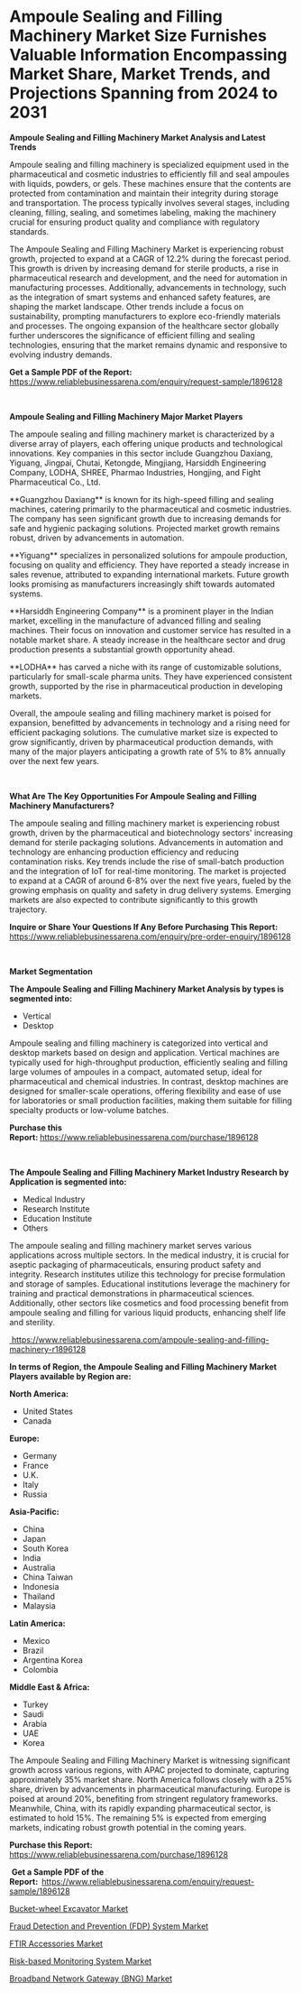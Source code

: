 <p><h1>Ampoule Sealing and Filling Machinery Market Size Furnishes Valuable Information Encompassing Market Share, Market Trends, and Projections Spanning from 2024 to 2031</h1></p><p><strong>Ampoule Sealing and Filling Machinery Market Analysis and Latest Trends</strong></p>
<p><p>Ampoule sealing and filling machinery is specialized equipment used in the pharmaceutical and cosmetic industries to efficiently fill and seal ampoules with liquids, powders, or gels. These machines ensure that the contents are protected from contamination and maintain their integrity during storage and transportation. The process typically involves several stages, including cleaning, filling, sealing, and sometimes labeling, making the machinery crucial for ensuring product quality and compliance with regulatory standards.</p><p>The Ampoule Sealing and Filling Machinery Market is experiencing robust growth, projected to expand at a CAGR of 12.2% during the forecast period. This growth is driven by increasing demand for sterile products, a rise in pharmaceutical research and development, and the need for automation in manufacturing processes. Additionally, advancements in technology, such as the integration of smart systems and enhanced safety features, are shaping the market landscape. Other trends include a focus on sustainability, prompting manufacturers to explore eco-friendly materials and processes. The ongoing expansion of the healthcare sector globally further underscores the significance of efficient filling and sealing technologies, ensuring that the market remains dynamic and responsive to evolving industry demands.</p></p>
<p><strong>Get a Sample PDF of the Report:&nbsp;</strong> <a href="https://www.reliablebusinessarena.com/enquiry/request-sample/1896128?utm_campaign=1726&utm_medium=2&utm_source=Github&utm_content=ia&utm_term=24102024&utm_id=ampoule-sealing-and-filling-machinery">https://www.reliablebusinessarena.com/enquiry/request-sample/1896128</a></p>
<p>&nbsp;</p>
<p><strong>Ampoule Sealing and Filling Machinery Major Market Players</strong></p>
<p><p>The ampoule sealing and filling machinery market is characterized by a diverse array of players, each offering unique products and technological innovations. Key companies in this sector include Guangzhou Daxiang, Yiguang, Jingpai, Chutai, Ketongde, Mingjiang, Harsiddh Engineering Company, LODHA, SHREE, Pharmao Industries, Hongjing, and Fight Pharmaceutical Co., Ltd.</p><p>**Guangzhou Daxiang** is known for its high-speed filling and sealing machines, catering primarily to the pharmaceutical and cosmetic industries. The company has seen significant growth due to increasing demands for safe and hygienic packaging solutions. Projected market growth remains robust, driven by advancements in automation.</p><p>**Yiguang** specializes in personalized solutions for ampoule production, focusing on quality and efficiency. They have reported a steady increase in sales revenue, attributed to expanding international markets. Future growth looks promising as manufacturers increasingly shift towards automated systems.</p><p>**Harsiddh Engineering Company** is a prominent player in the Indian market, excelling in the manufacture of advanced filling and sealing machines. Their focus on innovation and customer service has resulted in a notable market share. A steady increase in the healthcare sector and drug production presents a substantial growth opportunity ahead.</p><p>**LODHA** has carved a niche with its range of customizable solutions, particularly for small-scale pharma units. They have experienced consistent growth, supported by the rise in pharmaceutical production in developing markets.</p><p>Overall, the ampoule sealing and filling machinery market is poised for expansion, benefitted by advancements in technology and a rising need for efficient packaging solutions. The cumulative market size is expected to grow significantly, driven by pharmaceutical production demands, with many of the major players anticipating a growth rate of 5% to 8% annually over the next few years.</p></p>
<p>&nbsp;</p>
<p><strong>What Are The Key Opportunities For Ampoule Sealing and Filling Machinery Manufacturers?</strong></p>
<p><p>The ampoule sealing and filling machinery market is experiencing robust growth, driven by the pharmaceutical and biotechnology sectors' increasing demand for sterile packaging solutions. Advancements in automation and technology are enhancing production efficiency and reducing contamination risks. Key trends include the rise of small-batch production and the integration of IoT for real-time monitoring. The market is projected to expand at a CAGR of around 6-8% over the next five years, fueled by the growing emphasis on quality and safety in drug delivery systems. Emerging markets are also expected to contribute significantly to this growth trajectory.</p></p>
<p><strong>Inquire or Share Your Questions If Any Before Purchasing This Report:</strong> <a href="https://www.reliablebusinessarena.com/enquiry/pre-order-enquiry/1896128?utm_campaign=1726&utm_medium=2&utm_source=Github&utm_content=ia&utm_term=24102024&utm_id=ampoule-sealing-and-filling-machinery">https://www.reliablebusinessarena.com/enquiry/pre-order-enquiry/1896128</a></p>
<p>&nbsp;</p>
<p><strong>Market Segmentation</strong></p>
<p><strong>The Ampoule Sealing and Filling Machinery Market Analysis by types is segmented into:</strong></p>
<p><ul><li>Vertical</li><li>Desktop</li></ul></p>
<p><p>Ampoule sealing and filling machinery is categorized into vertical and desktop markets based on design and application. Vertical machines are typically used for high-throughput production, efficiently sealing and filling large volumes of ampoules in a compact, automated setup, ideal for pharmaceutical and chemical industries. In contrast, desktop machines are designed for smaller-scale operations, offering flexibility and ease of use for laboratories or small production facilities, making them suitable for filling specialty products or low-volume batches.</p></p>
<p><strong>Purchase this Report:&nbsp;</strong><a href="https://www.reliablebusinessarena.com/purchase/1896128?utm_campaign=1726&utm_medium=2&utm_source=Github&utm_content=ia&utm_term=24102024&utm_id=ampoule-sealing-and-filling-machinery">https://www.reliablebusinessarena.com/purchase/1896128</a></p>
<p>&nbsp;</p>
<p><strong>The Ampoule Sealing and Filling Machinery Market Industry Research by Application is segmented into:</strong></p>
<p><ul><li>Medical Industry</li><li>Research Institute</li><li>Education Institute</li><li>Others</li></ul></p>
<p><p>The ampoule sealing and filling machinery market serves various applications across multiple sectors. In the medical industry, it is crucial for aseptic packaging of pharmaceuticals, ensuring product safety and integrity. Research institutes utilize this technology for precise formulation and storage of samples. Educational institutions leverage the machinery for training and practical demonstrations in pharmaceutical sciences. Additionally, other sectors like cosmetics and food processing benefit from ampoule sealing and filling for various liquid products, enhancing shelf life and sterility.</p></p>
<p><a href="https://www.reliablebusinessarena.com/ampoule-sealing-and-filling-machinery-r1896128?utm_campaign=1726&utm_medium=2&utm_source=Github&utm_content=ia&utm_term=24102024&utm_id=ampoule-sealing-and-filling-machinery">&nbsp;https://www.reliablebusinessarena.com/ampoule-sealing-and-filling-machinery-r1896128</a></p>
<p><strong>In terms of Region, the Ampoule Sealing and Filling Machinery Market Players available by Region are:</strong></p>
<p>
    <p> <strong> North America: </strong>
        <ul>
            <li>United States</li>
            <li>Canada</li>
        </ul>
        </p> 
    <p> <strong> Europe: </strong>
        <ul>
            <li>Germany</li>
            <li>France</li>
            <li>U.K.</li>
            <li>Italy</li>
            <li>Russia</li>
        </ul>
        </p> 
    <p> <strong> Asia-Pacific: </strong>
        <ul>
            <li>China</li>
            <li>Japan</li>
            <li>South Korea</li>
            <li>India</li>
            <li>Australia</li>
            <li>China Taiwan</li>
            <li>Indonesia</li>
            <li>Thailand</li>
            <li>Malaysia</li>
        </ul>
        </p> 
    <p> <strong> Latin America: </strong>
        <ul>
            <li>Mexico</li>
            <li>Brazil</li>
            <li>Argentina Korea</li>
            <li>Colombia</li>
        </ul>
        </p> 
    <p> <strong> Middle East & Africa: </strong>
        <ul>
            <li>Turkey</li>
            <li>Saudi</li>
            <li>Arabia</li>
            <li>UAE</li>
            <li>Korea</li>
        </ul>
    </p>
    </p>
<p><p>The Ampoule Sealing and Filling Machinery Market is witnessing significant growth across various regions, with APAC projected to dominate, capturing approximately 35% market share. North America follows closely with a 25% share, driven by advancements in pharmaceutical manufacturing. Europe is poised at around 20%, benefiting from stringent regulatory frameworks. Meanwhile, China, with its rapidly expanding pharmaceutical sector, is estimated to hold 15%. The remaining 5% is expected from emerging markets, indicating robust growth potential in the coming years.</p></p>
<p><strong>Purchase this Report: </strong><a href="https://www.reliablebusinessarena.com/purchase/1896128?utm_campaign=1726&utm_medium=2&utm_source=Github&utm_content=ia&utm_term=24102024&utm_id=ampoule-sealing-and-filling-machinery">https://www.reliablebusinessarena.com/purchase/1896128</a></p>
<p>&nbsp;<strong>Get a Sample PDF of the Report:&nbsp;&nbsp;</strong><a href="https://www.reliablebusinessarena.com/enquiry/request-sample/1896128?utm_campaign=1726&utm_medium=2&utm_source=Github&utm_content=ia&utm_term=24102024&utm_id=ampoule-sealing-and-filling-machinery">https://www.reliablebusinessarena.com/enquiry/request-sample/1896128</a></p>
<p><strong></strong></p>
<p><p><a href="https://github.com/abbislposival/Market-Research-Report-List-1/blob/main/bucket-wheel-excavator-market.md?utm_campaign=1726&utm_medium=2&utm_source=Github&utm_content=ia&utm_term=24102024&utm_id=ampoule-sealing-and-filling-machinery">Bucket-wheel Excavator Market</a></p><p><a href="https://www.linkedin.com/pulse/navigating-fraud-detection-prevention-fdp-system-market-expert-woyue?utm_campaign=1726&utm_medium=2&utm_source=Github&utm_content=ia&utm_term=24102024&utm_id=ampoule-sealing-and-filling-machinery">Fraud Detection and Prevention (FDP) System Market</a></p><p><a href="https://issuu.com/reportprime-2/docs/ftir-accessories-market-size-2030.p_56c96b2fc13407?utm_campaign=1726&utm_medium=2&utm_source=Github&utm_content=ia&utm_term=24102024&utm_id=ampoule-sealing-and-filling-machinery">FTIR Accessories Market</a></p><p><a href="https://www.linkedin.com/pulse/risk-based-monitoring-system-market-global-trends-forecast-626ce?utm_campaign=1726&utm_medium=2&utm_source=Github&utm_content=ia&utm_term=24102024&utm_id=ampoule-sealing-and-filling-machinery">Risk-based Monitoring System Market</a></p><p><a href="https://www.linkedin.com/pulse/trends-global-broadband-network-gateway-bng-market-forecast-3k2ve?utm_campaign=1726&utm_medium=2&utm_source=Github&utm_content=ia&utm_term=24102024&utm_id=ampoule-sealing-and-filling-machinery">Broadband Network Gateway (BNG) Market</a></p></p>